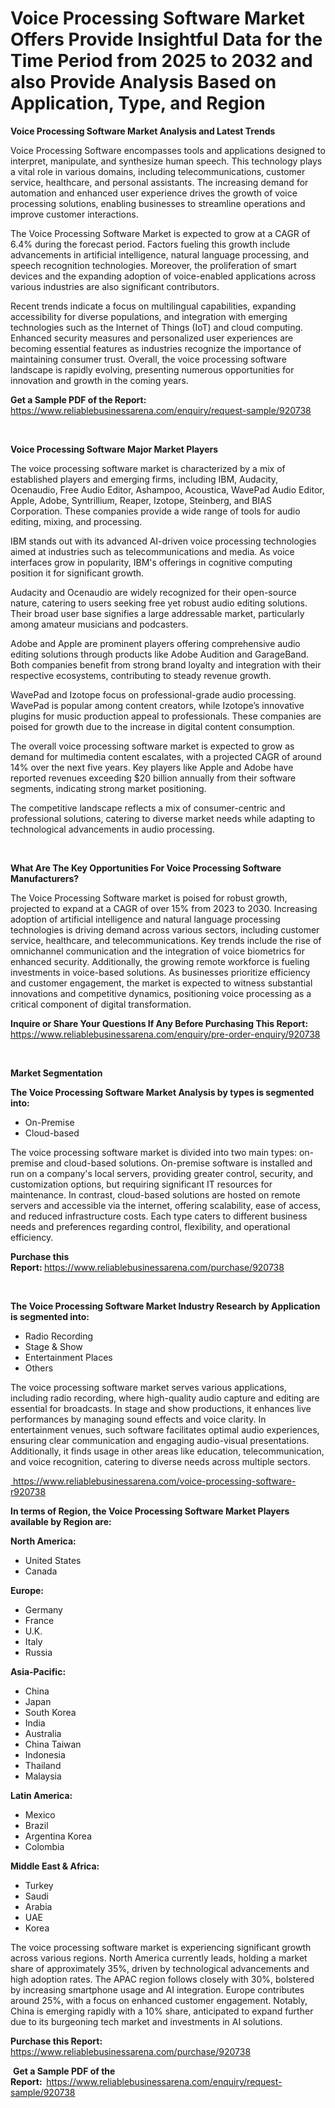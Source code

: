 <p><h1>Voice Processing Software Market Offers Provide Insightful Data for the Time Period from 2025 to 2032 and also Provide Analysis Based on Application, Type, and Region</h1></p><p><strong>Voice Processing Software Market Analysis and Latest Trends</strong></p>
<p><p>Voice Processing Software encompasses tools and applications designed to interpret, manipulate, and synthesize human speech. This technology plays a vital role in various domains, including telecommunications, customer service, healthcare, and personal assistants. The increasing demand for automation and enhanced user experience drives the growth of voice processing solutions, enabling businesses to streamline operations and improve customer interactions.</p><p>The Voice Processing Software Market is expected to grow at a CAGR of 6.4% during the forecast period. Factors fueling this growth include advancements in artificial intelligence, natural language processing, and speech recognition technologies. Moreover, the proliferation of smart devices and the expanding adoption of voice-enabled applications across various industries are also significant contributors. </p><p>Recent trends indicate a focus on multilingual capabilities, expanding accessibility for diverse populations, and integration with emerging technologies such as the Internet of Things (IoT) and cloud computing. Enhanced security measures and personalized user experiences are becoming essential features as industries recognize the importance of maintaining consumer trust. Overall, the voice processing software landscape is rapidly evolving, presenting numerous opportunities for innovation and growth in the coming years.</p></p>
<p><strong>Get a Sample PDF of the Report:&nbsp;</strong> <a href="https://www.reliablebusinessarena.com/enquiry/request-sample/920738?utm_campaign=3576&utm_medium=2&utm_source=Github&utm_content=ia&utm_term=17042025&utm_id=voice-processing-software">https://www.reliablebusinessarena.com/enquiry/request-sample/920738</a></p>
<p>&nbsp;</p>
<p><strong>Voice Processing Software Major Market Players</strong></p>
<p><p>The voice processing software market is characterized by a mix of established players and emerging firms, including IBM, Audacity, Ocenaudio, Free Audio Editor, Ashampoo, Acoustica, WavePad Audio Editor, Apple, Adobe, Syntrillium, Reaper, Izotope, Steinberg, and BIAS Corporation. These companies provide a wide range of tools for audio editing, mixing, and processing.</p><p>IBM stands out with its advanced AI-driven voice processing technologies aimed at industries such as telecommunications and media. As voice interfaces grow in popularity, IBM's offerings in cognitive computing position it for significant growth.</p><p>Audacity and Ocenaudio are widely recognized for their open-source nature, catering to users seeking free yet robust audio editing solutions. Their broad user base signifies a large addressable market, particularly among amateur musicians and podcasters.</p><p>Adobe and Apple are prominent players offering comprehensive audio editing solutions through products like Adobe Audition and GarageBand. Both companies benefit from strong brand loyalty and integration with their respective ecosystems, contributing to steady revenue growth.</p><p>WavePad and Izotope focus on professional-grade audio processing. WavePad is popular among content creators, while Izotope’s innovative plugins for music production appeal to professionals. These companies are poised for growth due to the increase in digital content consumption.</p><p>The overall voice processing software market is expected to grow as demand for multimedia content escalates, with a projected CAGR of around 14% over the next five years. Key players like Apple and Adobe have reported revenues exceeding $20 billion annually from their software segments, indicating strong market positioning.</p><p>The competitive landscape reflects a mix of consumer-centric and professional solutions, catering to diverse market needs while adapting to technological advancements in audio processing.</p></p>
<p>&nbsp;</p>
<p><strong>What Are The Key Opportunities For Voice Processing Software Manufacturers?</strong></p>
<p><p>The Voice Processing Software market is poised for robust growth, projected to expand at a CAGR of over 15% from 2023 to 2030. Increasing adoption of artificial intelligence and natural language processing technologies is driving demand across various sectors, including customer service, healthcare, and telecommunications. Key trends include the rise of omnichannel communication and the integration of voice biometrics for enhanced security. Additionally, the growing remote workforce is fueling investments in voice-based solutions. As businesses prioritize efficiency and customer engagement, the market is expected to witness substantial innovations and competitive dynamics, positioning voice processing as a critical component of digital transformation.</p></p>
<p><strong>Inquire or Share Your Questions If Any Before Purchasing This Report:</strong> <a href="https://www.reliablebusinessarena.com/enquiry/pre-order-enquiry/920738?utm_campaign=3576&utm_medium=2&utm_source=Github&utm_content=ia&utm_term=17042025&utm_id=voice-processing-software">https://www.reliablebusinessarena.com/enquiry/pre-order-enquiry/920738</a></p>
<p>&nbsp;</p>
<p><strong>Market Segmentation</strong></p>
<p><strong>The Voice Processing Software Market Analysis by types is segmented into:</strong></p>
<p><ul><li>On-Premise</li><li>Cloud-based</li></ul></p>
<p><p>The voice processing software market is divided into two main types: on-premise and cloud-based solutions. On-premise software is installed and run on a company's local servers, providing greater control, security, and customization options, but requiring significant IT resources for maintenance. In contrast, cloud-based solutions are hosted on remote servers and accessible via the internet, offering scalability, ease of access, and reduced infrastructure costs. Each type caters to different business needs and preferences regarding control, flexibility, and operational efficiency.</p></p>
<p><strong>Purchase this Report:&nbsp;</strong><a href="https://www.reliablebusinessarena.com/purchase/920738?utm_campaign=3576&utm_medium=2&utm_source=Github&utm_content=ia&utm_term=17042025&utm_id=voice-processing-software">https://www.reliablebusinessarena.com/purchase/920738</a></p>
<p>&nbsp;</p>
<p><strong>The Voice Processing Software Market Industry Research by Application is segmented into:</strong></p>
<p><ul><li>Radio Recording</li><li>Stage & Show</li><li>Entertainment Places</li><li>Others</li></ul></p>
<p><p>The voice processing software market serves various applications, including radio recording, where high-quality audio capture and editing are essential for broadcasts. In stage and show productions, it enhances live performances by managing sound effects and voice clarity. In entertainment venues, such software facilitates optimal audio experiences, ensuring clear communication and engaging audio-visual presentations. Additionally, it finds usage in other areas like education, telecommunication, and voice recognition, catering to diverse needs across multiple sectors.</p></p>
<p><a href="https://www.reliablebusinessarena.com/voice-processing-software-r920738?utm_campaign=3576&utm_medium=2&utm_source=Github&utm_content=ia&utm_term=17042025&utm_id=voice-processing-software">&nbsp;https://www.reliablebusinessarena.com/voice-processing-software-r920738</a></p>
<p><strong>In terms of Region, the Voice Processing Software Market Players available by Region are:</strong></p>
<p>
    <p> <strong> North America: </strong>
        <ul>
            <li>United States</li>
            <li>Canada</li>
        </ul>
        </p> 
    <p> <strong> Europe: </strong>
        <ul>
            <li>Germany</li>
            <li>France</li>
            <li>U.K.</li>
            <li>Italy</li>
            <li>Russia</li>
        </ul>
        </p> 
    <p> <strong> Asia-Pacific: </strong>
        <ul>
            <li>China</li>
            <li>Japan</li>
            <li>South Korea</li>
            <li>India</li>
            <li>Australia</li>
            <li>China Taiwan</li>
            <li>Indonesia</li>
            <li>Thailand</li>
            <li>Malaysia</li>
        </ul>
        </p> 
    <p> <strong> Latin America: </strong>
        <ul>
            <li>Mexico</li>
            <li>Brazil</li>
            <li>Argentina Korea</li>
            <li>Colombia</li>
        </ul>
        </p> 
    <p> <strong> Middle East & Africa: </strong>
        <ul>
            <li>Turkey</li>
            <li>Saudi</li>
            <li>Arabia</li>
            <li>UAE</li>
            <li>Korea</li>
        </ul>
    </p>
    </p>
<p><p>The voice processing software market is experiencing significant growth across various regions. North America currently leads, holding a market share of approximately 35%, driven by technological advancements and high adoption rates. The APAC region follows closely with 30%, bolstered by increasing smartphone usage and AI integration. Europe contributes around 25%, with a focus on enhanced customer engagement. Notably, China is emerging rapidly with a 10% share, anticipated to expand further due to its burgeoning tech market and investments in AI solutions.</p></p>
<p><strong>Purchase this Report: </strong><a href="https://www.reliablebusinessarena.com/purchase/920738?utm_campaign=3576&utm_medium=2&utm_source=Github&utm_content=ia&utm_term=17042025&utm_id=voice-processing-software">https://www.reliablebusinessarena.com/purchase/920738</a></p>
<p>&nbsp;<strong>Get a Sample PDF of the Report:&nbsp;&nbsp;</strong><a href="https://www.reliablebusinessarena.com/enquiry/request-sample/920738?utm_campaign=3576&utm_medium=2&utm_source=Github&utm_content=ia&utm_term=17042025&utm_id=voice-processing-software">https://www.reliablebusinessarena.com/enquiry/request-sample/920738</a></p>
<p><strong></strong></p>
<p><p></p><p></p><p></p></p>